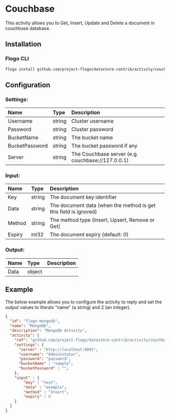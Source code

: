 # Couchbase
This activity allows you to Get, Insert, Update and Delete a document in couchbase database.

## Installation

### Flogo CLI
```bash
flogo install github.com/project-flogo/datastore-contrib/activity/couchbase
```

## Configuration

### Settings:
| Name              | Type   | Description
| :---              | :---   | :---
| Username          | string | Cluster username    
| Password          | string | Cluster password    
| BucketName        | string | The bucket name    
| BucketPassword    | string | The bucket password if any   
| Server            | string | The Couchbase server (e.g. couchbase://127.0.0.1)    


### Input: 

| Name       | Type   | Description
| :---       | :---   | :---
| Key        | string | The document key identifier    
| Data       | string | The document data (when the method is get this field is ignored)    
| Method     | string | The method type (Insert, Upsert, Remove or Get)    
| Expiry     | int32  | The document expiry (default: 0)    

### Output:

| Name       | Type   | Description
| :---       | :---   | :---
| Data       | object | 

## Example
The below example allows you to configure the activity to reply and set the output values to literals "name" (a string) and 2 (an integer).

```json
{
  "id": "flogo-mongodb",
  "name": "MongoDb",
  "description": "MongoDb Activity",
  "activity": {
    "ref": "github.com/project-flogo/datastore-contrib/activity/couchbase",
    "settings": {
      "server" : "http://localhost:8091",
      "username": "Administator",
      "password": "password",
      "bucketName" : "sample",
      "bucketPassword" : "",
    },
    "input" : {
        "key" : "test",
        "data" : "example",
        "method" : "Insert",
        "expiry" : 0
    }
  }
}
```